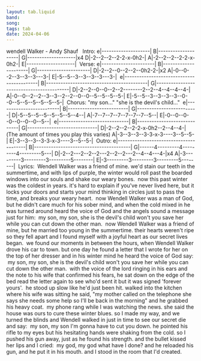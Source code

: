 ```yaml
---
layout: tab.liquid
band:
song:
tags: tab
date: 2024-04-06
---
```

wendell Walker - Andy Shauf   Intro: e|--------------------| B|--------------------| G|--------------------|x4 D|-2--2--2--2-2-x-0h2-| A|-2--2--2--2-2-x-0h2-| E|--------------------|  Verse: e|----------------------| B|----------------------| G|----------------------| D|-2--2--0--2--2--0h2-2-|x2 A|-0--0--2--3--3--3---3-| E|-5--5--3--3--3--3---3-|  e|------------------------------------------| B|------------------------------------------| G|------------------------------------------| D|-2--2--0--0--2--2--------2--2--4--4--4--4-| A|-0--0--2--2--3--3--2--2--0--0--5--5--5--5-| E|-5--5--3--3--3--3--0--0--5--5--5--5--5--5-|  Chorus: "my son..."             "she is the devil's child..."  e|-------------------------| B|-------------------------| G|-------------------------| D|-5--5--5--5--5--5--5--4--| A|-7--7--7--7--7--7--7--5--| E|-0--0--0--0--0--0--0--5--|  e|-----------------------------| B|-----------------------------| G|-----------------------------| D|-2--2--2--2-2-x-0h2--2--4--4-|(The amount of times you play this varies) A|-3--3--3--3-3-x-3----3--5--5-| E|-3--3--3--3-3-x-3----3--5--5-|  Outro: e|----------------------------------------| B|----------------------------------------| G|------4---------4---------4---------5---| D|-2--2---2--2--2---2--2--2---2--4--4---4-|x4 A|-3---------3---------3---------5--------| E|-3---------3---------3---------5--------|  Lyrics:  Wendell Walker was a friend of mine. we'd stain our teeth in the summertime, and with lips of purple, the winter would roll past the boarded windows into our souls and shake our weary bones.  now this past winter was the coldest in years. it's hard to explain if you've never lived here, but it locks your doors and starts your mind thinking in circles just to pass the time, and breaks your weary heart.  now Wendell Walker was a man of God, but he didn't care much for his sober mind, and when the cold mixed in he was turned around heard the voice of God and the angels sound a message just for him:  my son, my son, she is the devil's child won't you save her while you can cut down the other man.  now Wendell Walker was a friend of mine, but he married too young in the summertime. their hearts weren't ripe so they fell apart and I found myself with a joyful heart as our secret lives began.  we found our moments in between the hours, when Wendell Walker drove his car to town. but one day he found a letter that I wrote for her on the top of her dresser and in his winter mind he heard the voice of God say:  my son, my son, she is the devil's child won't you save her while you can cut down the other man.  with the voice of the lord ringing in his ears and the note to his wife that confirmed his fears, he sat down on the edge of the bed read the letter again to see who'd sent it but it was signed 'forever yours'.  he stood up slow like he'd just been hit. walked into the kitchen where his wife was sitting he said, "my mother called on the telephone she says she needs some help so I'll be back in the morning" and he grabbed his heavy coat.  my phone rang while I was watching the news. she said the house was ours to cure these winter blues. so I made my way, and we turned the blinds and Wendell walked in just in time to see our secret die and say:  my son, my son I'm gonna have to cut you down. he pointed his rifle to my eyes but his hesitating hands were shaking from the cold. so I pushed his gun away, just as he found his strength. and the bullet kissed her lips and I cried:  my god, my god what have I done? and he reloaded his gun, and he put it in his mouth. and I stood in the room that I'd created.

